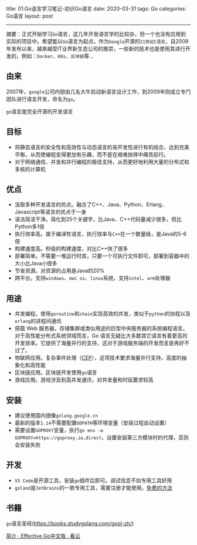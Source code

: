 title: 01.Go语言学习笔记-初识Go语言
date: 2020-03-31
tags: Go
categories: Go语言
layout: post

------

摘要：正式开始学习`Go`语言，这几年开发语言学的比较杂，但一个也没有应用到实际的项目中。希望能以`Go`语言为起点。作为`Google`开源的`21世纪C语言`，自2009年发布以来，越来越受IT业界新生态公司的推崇，一些新的技术也是使用其进行开发的，例如：`Docker`、`K8s`、`区块链`等...

<!-- more -->



## 由来

2007年，`google`公司内部由几名大牛启动新语言设计工作，到2009年则成立专门团队进行语言开发，命名为`go`。

`go`语言是完全开源的开发语言

## 目标

- 将静态语言的安全性和高效性与动态语言的易开发性进行有机结合，达到完美平衡，从而使编程变得更加有乐趣，而不是在艰难抉择中痛苦前行。
- 对于网络通信、并发和并行编程的极佳支持，从而更好地利用大量的分布式和多核的计算机

## 优点

- 汲取多种开发语言的优点。融合了C++、Java、Python、Erlang、Javascript等语言的优点于一身
- 语法简洁干净。简化到25个关键字，比Java、C++代码量减少很多，但比Python多1倍
- 执行效率高。属于编译性语言，执行效率与`C++`在一个数量级，是Java的5-6倍
- 构建速度高。秒级的构建速度，对比C++快了很多
- 部署简单。不需要一堆运行时库，只要一个可执行文件即可，部署到容器中的大小比Java小很多
- 节省资源。对资源的占用是Java的20%
- 跨平台。支持`windows`、`mac os`、`linux`系统，支持`intel`、`arm`处理器

## 用途

- 并发编程。使用`goroutine`和`chain`实现高效的并发，类似于`python`的协程以及`erlang`的进程间通讯
- 搭载 Web 服务器，存储集群或类似用途的巨型中央服务器的系统编程语言。对于高性能分布式系统领域而言，Go 语言无疑比大多数其它语言有着更高的开发效率。它提供了海量并行的支持，这对于游戏服务端的开发而言是再好不过了。
- 物联网应用。复杂事件处理（[CEP](http://en.wikipedia.org/wiki/Complex_event_processing)），这项技术要求海量并行支持，高度的抽象化和高性能
- 区块链应用。区块链开发使用`go`语言
- 游戏应用。游戏涉及到高并发通讯，对并发量和时延要求较高

## 安装

- 建议使用国内镜像`golang.google.cn`
- 最新的版本`1.14`不需要配置`GOPATH`等环境变量（安装过程自动设置）
- 需要设置`GOPROXY`变量，执行`go env -w GOPROXY=https://goproxy.io,direct`，设置安装第三方模块时的代理，否则会安装失败

## 开发

- `VS Code`是开源工具，安装`go`插件后即可。调试信息不如专用工具好用
- `goland`是`JetBrains`的一款专用工具，需要注册才能使用。[免费的方法](http://fls.jetbrains-agent.com/)

## 书籍

`go`语言圣经(https://books.studygolang.com/gopl-zh/)

 [简介 · Effective Go中文版 · 看云](https://www.kancloud.cn/kancloud/effective/72199)